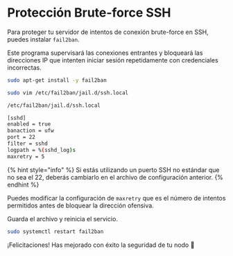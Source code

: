 # Protección Brute-force SSH

Para proteger tu servidor de intentos de conexión brute-force en SSH, puedes instalar `fail2ban`.

Este programa supervisará las conexiones entrantes y bloqueará las direcciones IP que intenten iniciar sesión repetidamente con credenciales incorrectas.

```bash
sudo apt-get install -y fail2ban

sudo vim /etc/fail2ban/jail.d/ssh.local
```

```bash
/etc/fail2ban/jail.d/ssh.local

[sshd]
enabled = true
banaction = ufw
port = 22
filter = sshd
logpath = %(sshd_log)s
maxretry = 5
```

{% hint style="info" %}
Si estás utilizando un puerto SSH no estándar que no sea el 22, deberás cambiarlo en el archivo de configuración anterior.
{% endhint %}

Puedes modificar la configuración de `maxretry` que es el número de intentos permitidos antes de bloquear la dirección ofensiva.

Guarda el archivo y reinicia el servicio.

```bash
sudo systemctl restart fail2ban
```

¡Felicitaciones! Has mejorado con éxito la seguridad de tu nodo 🥳
